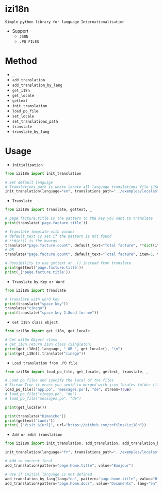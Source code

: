 # izi18n
`Simple python library for language Internationalisation`

* Support
    * `JSON`
    * `.PO FILES`

# Method
* `_`
* `add_translation`
* `add_translation_by_lang`
* `get_i18n`
* `get_locale`
* `gettext`
* `init_translation`
* `load_po_file`
* `set_locale`
* `set_translations_path`
* `translate`
* `translate_by_lang`

# Usage
* `Initialisation`
```python
from izi18n import init_translation

# Set default language
# Translations_path is where locate all language translations file (JSON file only)
init_translation(language="en", translations_path="../exemples/locales")
```

* `Translate`
```python
from izi18n import translate, gettext, _

# page.facture.title is the pattern to the key you want to translate
print(translate('page.facture.title'))

# Translate template with values
# default_text is set if the pattern is not found
# **dict() is the kwargs
translate("page.facture.count", default_text="Total facture", **dict(item=5, total=20))
# OR
translate("page.facture.count", default_text="Total facture", item=5, total=20)

# Possibility to use gettext or _() instead from translate
print(gettext('page.facture.title'))
print(_('page.facture.title'))
```
* `Translate by Key or Word`
```python
from izi18n import translate

# Translate with word key
print(translate("space key"))
translate("cinego")
print(translate("space key 2.Good for me"))
```

* `Get I18n class object`
```python
from izi18n import get_i18n, get_locale

# Get ui18n Object class
# get_i18n return I18n class (Singleton)
print(get_i18n().language, " OR ", get_locale(), "\n")
print(get_i18n().translate("cinego"))
```

* `Load translation from .PO file`
```python
from izi18n import load_po_file, get_locale, gettext, translate, _

# Load po files and specify the local of the files
# Stream True it means you avoid to merged with json locales folder files
load_po_file(['app.po', 'messages.po'], "de", stream=True)
# load_po_file("cinego.po", "de")
# load_po_file("messages.po", "de")

print(get_locale())

print(translate("Dimanche"))
print(gettext("Lundi"))
print(_("Visit ${url}", url="https://github.com/cnfilms/izi18n"))
```

* `Add or edit translation`
```python
from izi18n import init_translation, add_translation, add_translation_by_lang

init_translation(language="fr", translations_path="../exemples/locales")

# Add to current local
add_translation(pattern="page.home.title", value="Bonjour")

# Use if initial language is not defined
add_translation_by_lang(lang="en", pattern="page.home.title", value="Hi!")
add_translation(pattern="page.home.docs", value="Documents", lang="en")
```